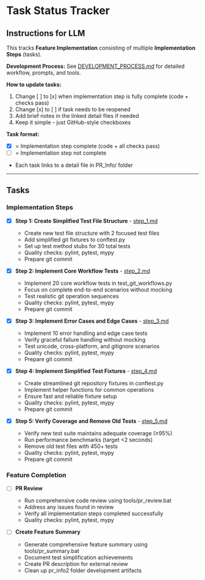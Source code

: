 # Task Status Tracker

## Instructions for LLM

This tracks **Feature Implementation** consisting of multiple **Implementation Steps** (tasks).

**Development Process:** See [DEVELOPMENT_PROCESS.md](./DEVELOPMENT_PROCESS.md) for detailed workflow, prompts, and tools.

**How to update tasks:**
1. Change [ ] to [x] when implementation step is fully complete (code + checks pass)
2. Change [x] to [ ] if task needs to be reopened
3. Add brief notes in the linked detail files if needed
4. Keep it simple - just GitHub-style checkboxes

**Task format:**
- [x] = Implementation step complete (code + all checks pass)
- [ ] = Implementation step not complete
- Each task links to a detail file in PR_Info/ folder

---

## Tasks

### Implementation Steps

- [x] **Step 1: Create Simplified Test File Structure** - [step_1.md](steps/step_1.md)
  - Create new test file structure with 2 focused test files
  - Add simplified git fixtures to conftest.py
  - Set up test method stubs for 30 total tests
  - Quality checks: pylint, pytest, mypy
  - Prepare git commit

- [x] **Step 2: Implement Core Workflow Tests** - [step_2.md](steps/step_2.md)
  - Implement 20 core workflow tests in test_git_workflows.py
  - Focus on complete end-to-end scenarios without mocking
  - Test realistic git operation sequences
  - Quality checks: pylint, pytest, mypy
  - Prepare git commit

- [x] **Step 3: Implement Error Cases and Edge Cases** - [step_3.md](steps/step_3.md)
  - Implement 10 error handling and edge case tests
  - Verify graceful failure handling without mocking
  - Test unicode, cross-platform, and gitignore scenarios
  - Quality checks: pylint, pytest, mypy
  - Prepare git commit

- [x] **Step 4: Implement Simplified Test Fixtures** - [step_4.md](steps/step_4.md)
  - Create streamlined git repository fixtures in conftest.py
  - Implement helper functions for common operations
  - Ensure fast and reliable fixture setup
  - Quality checks: pylint, pytest, mypy
  - Prepare git commit

- [x] **Step 5: Verify Coverage and Remove Old Tests** - [step_5.md](steps/step_5.md)
  - Verify new test suite maintains adequate coverage (≥95%)
  - Run performance benchmarks (target <2 seconds)
  - Remove old test files with 450+ tests
  - Quality checks: pylint, pytest, mypy
  - Prepare git commit

### Feature Completion

- [ ] **PR Review**
  - Run comprehensive code review using tools/pr_review.bat
  - Address any issues found in review
  - Verify all implementation steps completed successfully
  - Quality checks: pylint, pytest, mypy

- [ ] **Create Feature Summary**
  - Generate comprehensive feature summary using tools/pr_summary.bat
  - Document test simplification achievements
  - Create PR description for external review
  - Clean up pr_info2 folder development artifacts
